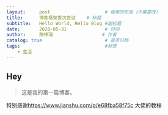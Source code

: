 ```yaml
---
layout:     post                    # 使用的布局（不需要改）
title:      博客框架首次尝试    # 标题 
subtitle:   Hello World, Hello Blog #副标题
date:       2020-05-31              # 时间
author:     陈祥瑞                  # 作者
catalog: true                       # 是否归档
tags:                               #标签
    - 生活
---
```


## Hey
>这是我的第一篇博客。

特别感谢<https://www.jianshu.com/p/e68fba58f75c> 大佬的教程

